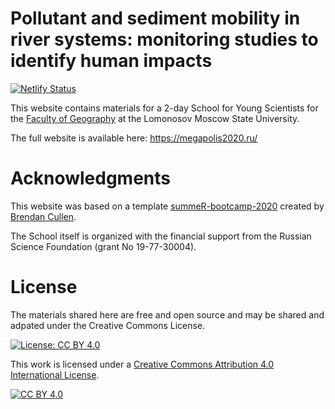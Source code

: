 # Pollutant and sediment mobility in river systems: monitoring studies to identify human impacts

[![Netlify Status](https://api.netlify.com/api/v1/badges/42e76605-70f0-46b1-8952-a63173c0f429/deploy-status)](https://app.netlify.com/sites/relaxed-fermi-adbc2d/deploys)

This website contains materials for a 2-day School for Young Scientists for the [Faculty of Geography](http://geogr.msu.ru/) at the Lomonosov Moscow State University.

The full website is available here: <https://megapolis2020.ru/>

# Acknowledgments

This website was based on a template [summeR-bootcamp-2020](https://github.com/brendanhcullen/summeR-bootcamp-2020) created by [Brendan Cullen](https://github.com/brendanhcullen).

The School itself is organized with the financial support from the Russian Science Foundation (grant No 19-77-30004).

# License

The materials shared here are free and open source and may be shared and adpated under the Creative Commons License.

[![License: CC BY 4.0](https://img.shields.io/badge/License-CC%20BY%204.0-lightgrey.svg)](https://creativecommons.org/licenses/by/4.0/)

This work is licensed under a [Creative Commons Attribution 4.0 International License](http://creativecommons.org/licenses/by/4.0/).

[![CC BY 4.0](https://i.creativecommons.org/l/by/4.0/88x31.png)](http://creativecommons.org/licenses/by/4.0/)
